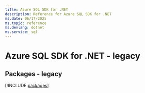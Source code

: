 ```yaml
---
title: Azure SQL SDK for .NET
description: Reference for Azure SQL SDK for .NET
ms.date: 06/17/2025
ms.topic: reference
ms.devlang: dotnet
ms.service: sql
---
```

# Azure SQL SDK for .NET - legacy
## Packages - legacy
[!INCLUDE [packages](sql-index.md)]